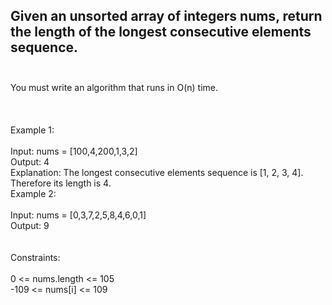 ## Given an unsorted array of integers nums, return the length of the longest consecutive elements sequence. <br> <br> 
You must write an algorithm that runs in O(n) time. <br> <br> <br> <br> 
Example 1: <br> <br> 
Input: nums = [100,4,200,1,3,2] <br> 
Output: 4 <br> 
Explanation: The longest consecutive elements sequence is [1, 2, 3, 4]. Therefore its length is 4. <br> 
Example 2: <br> <br> 
Input: nums = [0,3,7,2,5,8,4,6,0,1] <br> 
Output: 9 <br> <br> <br> 
Constraints: <br> <br> 
0 <= nums.length <= 105 <br> 
-109 <= nums[i] <= 109 <br> 
